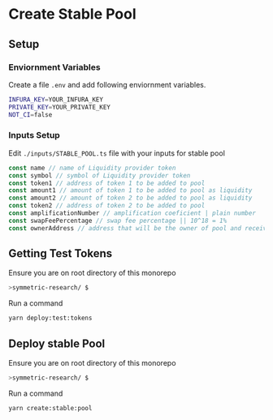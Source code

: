 # Create Stable Pool

## Setup

### Enviornment Variables

Create a file `.env` and add following enviornment variables.
```sh
INFURA_KEY=YOUR_INFURA_KEY
PRIVATE_KEY=YOUR_PRIVATE_KEY
NOT_CI=false
```

### Inputs Setup

Edit `./inputs/STABLE_POOL.ts` file with your inputs for stable pool
```typescript
const name // name of Liquidity provider token
const symbol // symbol of Liquidity provider token
const token1 // address of token 1 to be added to pool
const amount1 // amount of token 1 to be added to pool as liquidity
const amount2 // amount of token 2 to be added to pool as liquidity
const token2 // address of token 2 to be added to pool
const amplificationNumber // amplification coeficient | plain number
const swapFeePercentage // swap fee percentage || 10^18 = 1%
const ownerAddress // address that will be the owner of pool and receive the liquidity pool tokens
```

## Getting Test Tokens

Ensure you are on root directory of this monorepo
```sh
>symmetric-research/ $
```

Run a command
```sh
yarn deploy:test:tokens
```

## Deploy stable Pool

Ensure you are on root directory of this monorepo
```sh
>symmetric-research/ $
```

Run a command
```sh
yarn create:stable:pool
```
